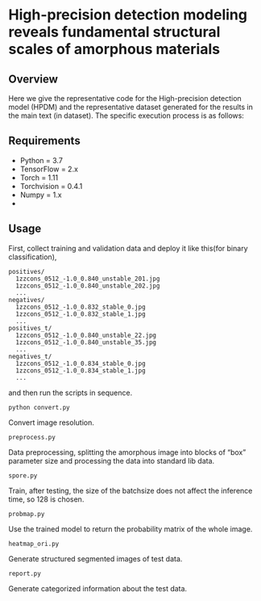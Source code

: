 # High-precision detection modeling reveals fundamental structural scales of amorphous materials
## Overview
Here we give the representative code for the High-precision detection model (HPDM) and the representative dataset generated for the results in the main text (in dataset). The specific execution process is as follows:

## Requirements
 * Python = 3.7
 * TensorFlow  = 2.x
 * Torch = 1.11
 * Torchvision = 0.4.1
 * Numpy = 1.x
 * 
## Usage
First, collect training and validation data and deploy it like this(for binary classification),
```
positives/
  1zzcons_0512_-1.0_0.840_unstable_201.jpg
  1zzcons_0512_-1.0_0.840_unstable_202.jpg
  ...
negatives/
  1zzcons_0512_-1.0_0.832_stable_0.jpg
  1zzcons_0512_-1.0_0.832_stable_1.jpg
  ...
positives_t/
  1zzcons_0512_-1.0_0.840_unstable_22.jpg
  1zzcons_0512_-1.0_0.840_unstable_35.jpg
  ...
negatives_t/
  1zzcons_0512_-1.0_0.834_stable_0.jpg
  1zzcons_0512_-1.0_0.834_stable_1.jpg
  ...
```
and then run the scripts in sequence.
```
python convert.py
```
  Convert image resolution. 
```
preprocess.py
```
  Data preprocessing, splitting the amorphous image into blocks of “box” parameter size and processing the data into standard lib data.<br>
```
spore.py
```
  Train, after testing, the size of the batchsize does not affect the inference time, so 128 is chosen.<br>
```
probmap.py
```
  Use the trained model to return the probability matrix of the whole image.<br>
```
heatmap_ori.py
```
  Generate structured segmented images of test data.<br>
```
report.py
```
  Generate categorized information about the test data.<br>
